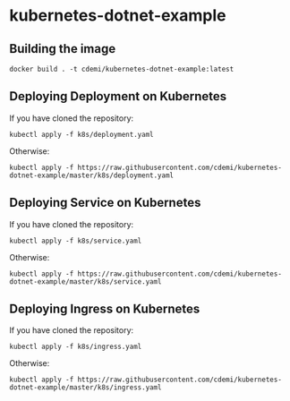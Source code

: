 # kubernetes-dotnet-example

## Building the image
```
docker build . -t cdemi/kubernetes-dotnet-example:latest
```

## Deploying Deployment on Kubernetes
If you have cloned the repository:
```
kubectl apply -f k8s/deployment.yaml
```

Otherwise:
```
kubectl apply -f https://raw.githubusercontent.com/cdemi/kubernetes-dotnet-example/master/k8s/deployment.yaml
```

## Deploying Service on Kubernetes
If you have cloned the repository:
```
kubectl apply -f k8s/service.yaml
```

Otherwise:
```
kubectl apply -f https://raw.githubusercontent.com/cdemi/kubernetes-dotnet-example/master/k8s/service.yaml
```

## Deploying Ingress on Kubernetes
If you have cloned the repository:
```
kubectl apply -f k8s/ingress.yaml
```

Otherwise:
```
kubectl apply -f https://raw.githubusercontent.com/cdemi/kubernetes-dotnet-example/master/k8s/ingress.yaml
```

